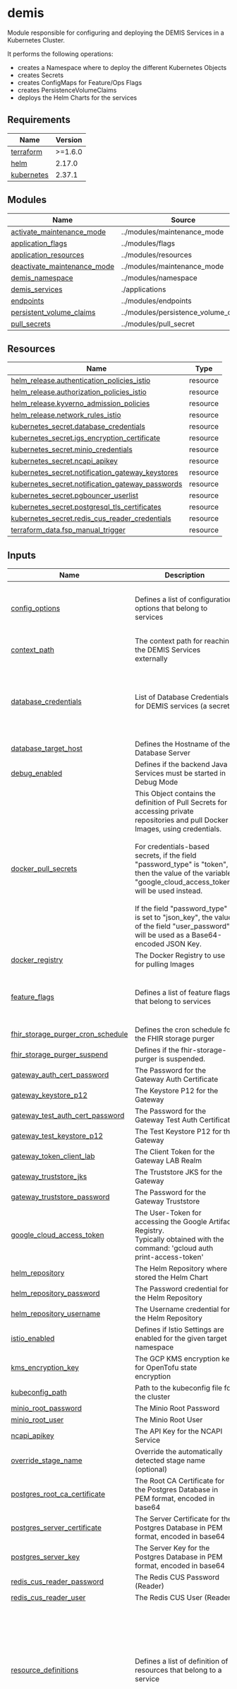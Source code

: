 # demis

Module responsible for configuring and deploying the DEMIS Services in a Kubernetes Cluster.

It performs the following operations:

- creates a Namespace where to deploy the different Kubernetes Objects
- creates Secrets
- creates ConfigMaps for Feature/Ops Flags
- creates PersistenceVolumeClaims
- deploys the Helm Charts for the services

<!-- BEGIN_TF_DOCS -->
## Requirements

| Name | Version |
|------|---------|
| <a name="requirement_terraform"></a> [terraform](#requirement\_terraform) | >=1.6.0 |
| <a name="requirement_helm"></a> [helm](#requirement\_helm) | 2.17.0 |
| <a name="requirement_kubernetes"></a> [kubernetes](#requirement\_kubernetes) | 2.37.1 |

## Modules

| Name | Source | Version |
|------|--------|---------|
| <a name="module_activate_maintenance_mode"></a> [activate\_maintenance\_mode](#module\_activate\_maintenance\_mode) | ../modules/maintenance_mode | n/a |
| <a name="module_application_flags"></a> [application\_flags](#module\_application\_flags) | ../modules/flags | n/a |
| <a name="module_application_resources"></a> [application\_resources](#module\_application\_resources) | ../modules/resources | n/a |
| <a name="module_deactivate_maintenance_mode"></a> [deactivate\_maintenance\_mode](#module\_deactivate\_maintenance\_mode) | ../modules/maintenance_mode | n/a |
| <a name="module_demis_namespace"></a> [demis\_namespace](#module\_demis\_namespace) | ../modules/namespace | n/a |
| <a name="module_demis_services"></a> [demis\_services](#module\_demis\_services) | ./applications | n/a |
| <a name="module_endpoints"></a> [endpoints](#module\_endpoints) | ../modules/endpoints | n/a |
| <a name="module_persistent_volume_claims"></a> [persistent\_volume\_claims](#module\_persistent\_volume\_claims) | ../modules/persistence_volume_claim | n/a |
| <a name="module_pull_secrets"></a> [pull\_secrets](#module\_pull\_secrets) | ../modules/pull_secret | n/a |

## Resources

| Name | Type |
|------|------|
| [helm_release.authentication_policies_istio](https://registry.terraform.io/providers/hashicorp/helm/2.17.0/docs/resources/release) | resource |
| [helm_release.authorization_policies_istio](https://registry.terraform.io/providers/hashicorp/helm/2.17.0/docs/resources/release) | resource |
| [helm_release.kyverno_admission_policies](https://registry.terraform.io/providers/hashicorp/helm/2.17.0/docs/resources/release) | resource |
| [helm_release.network_rules_istio](https://registry.terraform.io/providers/hashicorp/helm/2.17.0/docs/resources/release) | resource |
| [kubernetes_secret.database_credentials](https://registry.terraform.io/providers/hashicorp/kubernetes/2.37.1/docs/resources/secret) | resource |
| [kubernetes_secret.igs_encryption_certificate](https://registry.terraform.io/providers/hashicorp/kubernetes/2.37.1/docs/resources/secret) | resource |
| [kubernetes_secret.minio_credentials](https://registry.terraform.io/providers/hashicorp/kubernetes/2.37.1/docs/resources/secret) | resource |
| [kubernetes_secret.ncapi_apikey](https://registry.terraform.io/providers/hashicorp/kubernetes/2.37.1/docs/resources/secret) | resource |
| [kubernetes_secret.notification_gateway_keystores](https://registry.terraform.io/providers/hashicorp/kubernetes/2.37.1/docs/resources/secret) | resource |
| [kubernetes_secret.notification_gateway_passwords](https://registry.terraform.io/providers/hashicorp/kubernetes/2.37.1/docs/resources/secret) | resource |
| [kubernetes_secret.pgbouncer_userlist](https://registry.terraform.io/providers/hashicorp/kubernetes/2.37.1/docs/resources/secret) | resource |
| [kubernetes_secret.postgresql_tls_certificates](https://registry.terraform.io/providers/hashicorp/kubernetes/2.37.1/docs/resources/secret) | resource |
| [kubernetes_secret.redis_cus_reader_credentials](https://registry.terraform.io/providers/hashicorp/kubernetes/2.37.1/docs/resources/secret) | resource |
| [terraform_data.fsp_manual_trigger](https://registry.terraform.io/providers/hashicorp/terraform/latest/docs/resources/data) | resource |

## Inputs

| Name | Description | Type | Default | Required |
|------|-------------|------|---------|:--------:|
| <a name="input_config_options"></a> [config\_options](#input\_config\_options) | Defines a list of configuration options that belong to services | <pre>list(object({<br/>    services     = list(string)<br/>    option_name  = string<br/>    option_value = string<br/>  }))</pre> | `[]` | no |
| <a name="input_context_path"></a> [context\_path](#input\_context\_path) | The context path for reaching the DEMIS Services externally | `string` | `""` | no |
| <a name="input_database_credentials"></a> [database\_credentials](#input\_database\_credentials) | List of Database Credentials for DEMIS services (a secret) | <pre>list(object({<br/>    username            = string<br/>    password            = string<br/>    secret-name         = string<br/>    secret-key-user     = string<br/>    secret-key-password = string<br/>  }))</pre> | `[]` | no |
| <a name="input_database_target_host"></a> [database\_target\_host](#input\_database\_target\_host) | Defines the Hostname of the Database Server | `string` | n/a | yes |
| <a name="input_debug_enabled"></a> [debug\_enabled](#input\_debug\_enabled) | Defines if the backend Java Services must be started in Debug Mode | `bool` | `false` | no |
| <a name="input_docker_pull_secrets"></a> [docker\_pull\_secrets](#input\_docker\_pull\_secrets) | This Object contains the definition of Pull Secrets for accessing private repositories and pull Docker Images, using credentials.<br/><br/>  For credentials-based secrets, if the field "password\_type" is "token", <br/>  then the value of the variable "google\_cloud\_access\_token" will be used instead.<br/><br/>  If the field "password\_type" is set to "json\_key", the value of the field "user\_password" will be used as a Base64-encoded JSON Key. | <pre>list(object({<br/>    name          = string<br/>    registry      = string<br/>    user_name     = string<br/>    user_email    = string<br/>    user_password = string<br/>    password_type = string<br/>  }))</pre> | `[]` | no |
| <a name="input_docker_registry"></a> [docker\_registry](#input\_docker\_registry) | The Docker Registry to use for pulling Images | `string` | n/a | yes |
| <a name="input_feature_flags"></a> [feature\_flags](#input\_feature\_flags) | Defines a list of feature flags that belong to services | <pre>list(object({<br/>    services   = list(string)<br/>    flag_name  = string<br/>    flag_value = bool<br/>  }))</pre> | `[]` | no |
| <a name="input_fhir_storage_purger_cron_schedule"></a> [fhir\_storage\_purger\_cron\_schedule](#input\_fhir\_storage\_purger\_cron\_schedule) | Defines the cron schedule for the FHIR storage purger | `string` | n/a | yes |
| <a name="input_fhir_storage_purger_suspend"></a> [fhir\_storage\_purger\_suspend](#input\_fhir\_storage\_purger\_suspend) | Defines if the fhir-storage-purger is suspended. | `bool` | `false` | no |
| <a name="input_gateway_auth_cert_password"></a> [gateway\_auth\_cert\_password](#input\_gateway\_auth\_cert\_password) | The Password for the Gateway Auth Certificate | `string` | n/a | yes |
| <a name="input_gateway_keystore_p12"></a> [gateway\_keystore\_p12](#input\_gateway\_keystore\_p12) | The Keystore P12 for the Gateway | `string` | n/a | yes |
| <a name="input_gateway_test_auth_cert_password"></a> [gateway\_test\_auth\_cert\_password](#input\_gateway\_test\_auth\_cert\_password) | The Password for the Gateway Test Auth Certificate | `string` | n/a | yes |
| <a name="input_gateway_test_keystore_p12"></a> [gateway\_test\_keystore\_p12](#input\_gateway\_test\_keystore\_p12) | The Test Keystore P12 for the Gateway | `string` | n/a | yes |
| <a name="input_gateway_token_client_lab"></a> [gateway\_token\_client\_lab](#input\_gateway\_token\_client\_lab) | The Client Token for the Gateway LAB Realm | `string` | n/a | yes |
| <a name="input_gateway_truststore_jks"></a> [gateway\_truststore\_jks](#input\_gateway\_truststore\_jks) | The Truststore JKS for the Gateway | `string` | n/a | yes |
| <a name="input_gateway_truststore_password"></a> [gateway\_truststore\_password](#input\_gateway\_truststore\_password) | The Password for the Gateway Truststore | `string` | n/a | yes |
| <a name="input_google_cloud_access_token"></a> [google\_cloud\_access\_token](#input\_google\_cloud\_access\_token) | The User-Token for accessing the Google Artifact Registry. <br/>  Typically obtained with the command: 'gcloud auth print-access-token' | `string` | `""` | no |
| <a name="input_helm_repository"></a> [helm\_repository](#input\_helm\_repository) | The Helm Repository where is stored the Helm Chart | `string` | n/a | yes |
| <a name="input_helm_repository_password"></a> [helm\_repository\_password](#input\_helm\_repository\_password) | The Password credential for the Helm Repository | `string` | `""` | no |
| <a name="input_helm_repository_username"></a> [helm\_repository\_username](#input\_helm\_repository\_username) | The Username credential for the Helm Repository | `string` | `""` | no |
| <a name="input_istio_enabled"></a> [istio\_enabled](#input\_istio\_enabled) | Defines if Istio Settings are enabled for the given target namespace | `bool` | `true` | no |
| <a name="input_kms_encryption_key"></a> [kms\_encryption\_key](#input\_kms\_encryption\_key) | The GCP KMS encryption key for OpenTofu state encryption | `string` | `""` | no |
| <a name="input_kubeconfig_path"></a> [kubeconfig\_path](#input\_kubeconfig\_path) | Path to the kubeconfig file for the cluster | `string` | `""` | no |
| <a name="input_minio_root_password"></a> [minio\_root\_password](#input\_minio\_root\_password) | The Minio Root Password | `string` | n/a | yes |
| <a name="input_minio_root_user"></a> [minio\_root\_user](#input\_minio\_root\_user) | The Minio Root User | `string` | n/a | yes |
| <a name="input_ncapi_apikey"></a> [ncapi\_apikey](#input\_ncapi\_apikey) | The API Key for the NCAPI Service | `string` | n/a | yes |
| <a name="input_override_stage_name"></a> [override\_stage\_name](#input\_override\_stage\_name) | Override the automatically detected stage name (optional) | `string` | `""` | no |
| <a name="input_postgres_root_ca_certificate"></a> [postgres\_root\_ca\_certificate](#input\_postgres\_root\_ca\_certificate) | The Root CA Certificate for the Postgres Database in PEM format, encoded in base64 | `string` | n/a | yes |
| <a name="input_postgres_server_certificate"></a> [postgres\_server\_certificate](#input\_postgres\_server\_certificate) | The Server Certificate for the Postgres Database in PEM format, encoded in base64 | `string` | n/a | yes |
| <a name="input_postgres_server_key"></a> [postgres\_server\_key](#input\_postgres\_server\_key) | The Server Key for the Postgres Database in PEM format, encoded in base64 | `string` | n/a | yes |
| <a name="input_redis_cus_reader_password"></a> [redis\_cus\_reader\_password](#input\_redis\_cus\_reader\_password) | The Redis CUS Password (Reader) | `string` | n/a | yes |
| <a name="input_redis_cus_reader_user"></a> [redis\_cus\_reader\_user](#input\_redis\_cus\_reader\_user) | The Redis CUS User (Reader) | `string` | n/a | yes |
| <a name="input_resource_definitions"></a> [resource\_definitions](#input\_resource\_definitions) | Defines a list of definition of resources that belong to a service | <pre>list(object({<br/>    service  = string<br/>    replicas = number<br/>    resources = optional(object({<br/>      limits = optional(object({<br/>        cpu    = optional(string)<br/>        memory = optional(string)<br/>      }))<br/>      requests = optional(object({<br/>        cpu    = optional(string)<br/>        memory = optional(string)<br/>      }))<br/>    }))<br/>  }))</pre> | `[]` | no |
| <a name="input_s3_hostname"></a> [s3\_hostname](#input\_s3\_hostname) | The Hostname of the Remote S3 Storage | `string` | `""` | no |
| <a name="input_s3_port"></a> [s3\_port](#input\_s3\_port) | The Port of the Remote S3 Storage | `number` | `9000` | no |
| <a name="input_s3_tls_credential"></a> [s3\_tls\_credential](#input\_s3\_tls\_credential) | Base64-encoded, PEM certificate to be used for configuring the TLS Settings for the S3 Storage Server Connection. | `string` | n/a | yes |
| <a name="input_storage_tls_certificate"></a> [storage\_tls\_certificate](#input\_storage\_tls\_certificate) | CA certificate of storage when accessing externally | `string` | n/a | yes |
| <a name="input_target_namespace"></a> [target\_namespace](#input\_target\_namespace) | The Namespace to use for deployment | `string` | `"demis"` | no |
| <a name="input_volumes"></a> [volumes](#input\_volumes) | Defines the volumes to be used in the DEMIS Environment | <pre>map(object({<br/>    storage_class = string<br/>    capacity      = string<br/>  }))</pre> | n/a | yes |

## Outputs

| Name | Description |
|------|-------------|
| <a name="output_ars_profile_snapshots"></a> [ars\_profile\_snapshots](#output\_ars\_profile\_snapshots) | Version of the ARS Profile Snapshots being used |
| <a name="output_kms_encryption_key_used"></a> [kms\_encryption\_key\_used](#output\_kms\_encryption\_key\_used) | The flag to indicate if the KMS encryption key is used |
| <a name="output_service_config_options"></a> [service\_config\_options](#output\_service\_config\_options) | Current ops flags defined in the stage |
| <a name="output_service_feature_flags"></a> [service\_feature\_flags](#output\_service\_feature\_flags) | Current feature flags defined in the stage |
| <a name="output_stage_name"></a> [stage\_name](#output\_stage\_name) | Current stage |
| <a name="output_version_fhir_profile_snapshots"></a> [version\_fhir\_profile\_snapshots](#output\_version\_fhir\_profile\_snapshots) | Version of the FHIR Profile Snapshots being used |
| <a name="output_version_igs_profile_snapshots"></a> [version\_igs\_profile\_snapshots](#output\_version\_igs\_profile\_snapshots) | Version of the IGS Profile Snapshots being used |
| <a name="output_version_istio_routing_chart"></a> [version\_istio\_routing\_chart](#output\_version\_istio\_routing\_chart) | Version of the Istio Routing Chart being used |
| <a name="output_version_routing_data"></a> [version\_routing\_data](#output\_version\_routing\_data) | Version of the Routing Data |
<!-- END_TF_DOCS -->